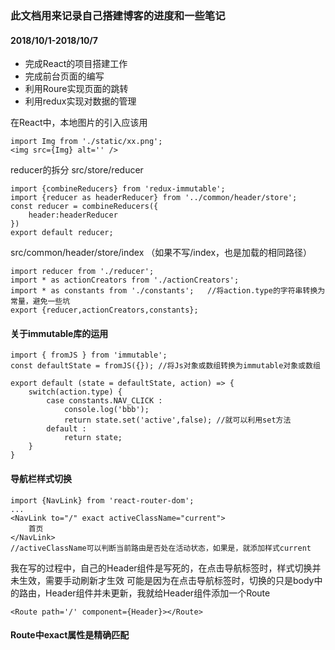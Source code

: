 ### 此文档用来记录自己搭建博客的进度和一些笔记

#### 2018/10/1-2018/10/7
- 完成React的项目搭建工作
- 完成前台页面的编写
- 利用Roure实现页面的跳转
- 利用redux实现对数据的管理


在React中，本地图片的引入应该用
  
    import Img from './static/xx.png';
    <img src={Img} alt='' />

reducer的拆分
src/store/reducer

	import {combineReducers} from 'redux-immutable';
	import {reducer as headerReducer} from '../common/header/store';
	const reducer = combineReducers({
		header:headerReducer
	})
	export default reducer;

src/common/header/store/index （如果不写/index，也是加载的相同路径）
	
	import reducer from './reducer';
	import * as actionCreators from './actionCreators';
	import * as constants from './constants';	//将action.type的字符串转换为常量，避免一些坑
	export {reducer,actionCreators,constants};


#### 关于immutable库的运用

	import { fromJS } from 'immutable';
	const defaultState = fromJS({}); //将Js对象或数组转换为immutable对象或数组

	export default (state = defaultState, action) => {
		switch(action.type) {
			case constants.NAV_CLICK :
				console.log('bbb');
				return state.set('active',false); //就可以利用set方法
			default :
				return state;
		}
	} 
	

#### 导航栏样式切换

	import {NavLink} from 'react-router-dom';
	...
	<NavLink to="/" exact activeClassName="current">
		首页
	</NavLink>
	//activeClassName可以判断当前路由是否处在活动状态，如果是，就添加样式current

我在写的过程中，自己的Header组件是写死的，在点击导航标签时，样式切换并未生效，需要手动刷新才生效
可能是因为在点击导航标签时，切换的只是body中的路由，Header组件并未更新，我就给Header组件添加一个Route
	
	<Route path='/' component={Header}></Route>

#### Route中exact属性是精确匹配
<Route path='/about' exact component={About}></Route>